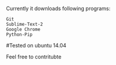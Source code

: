 Currently it downloads following programs:
```
Git
Sublime-Text-2
Google Chrome
Python-Pip

```

#Tested on ubuntu 14.04

Feel free to contritubte
